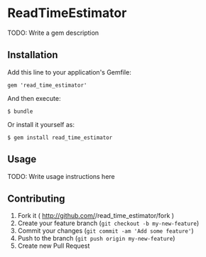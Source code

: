 # ReadTimeEstimator

TODO: Write a gem description

## Installation

Add this line to your application's Gemfile:

    gem 'read_time_estimator'

And then execute:

    $ bundle

Or install it yourself as:

    $ gem install read_time_estimator

## Usage

TODO: Write usage instructions here

## Contributing

1. Fork it ( http://github.com/<my-github-username>/read_time_estimator/fork )
2. Create your feature branch (`git checkout -b my-new-feature`)
3. Commit your changes (`git commit -am 'Add some feature'`)
4. Push to the branch (`git push origin my-new-feature`)
5. Create new Pull Request

